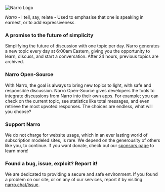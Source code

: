 ![Narro Logo](https://avatars.githubusercontent.com/u/121298229?s=200&v=4) 

*Narro* - I tell, say, relate - Used to emphasise that one is speaking in earnest, or to add expressiveness. 

### A promise to the future of simplicity

Simplifying the future of discussion with one topic per day. Narro generates a new topic every day at 6:00am Eastern, giving you the opportunity to learn, discuss, and start a conversation. After 24 hours, previous topics are archived.

### Narro Open-Source 

With Narro, the goal is always to bring new topics to light, with safe and responsible discussion. Narro Open-Source gives developers the tools to integrate discussions from Narro into their own apps. For example; you can check on the current topic, see statistics like total messages, and even retrieve the most upvoted responses. The choices are endless, what will you choose?


### Support Narro

We do not charge for website usage, which in an ever lasting world of subscription modeled sites, is rare. We depend on the generousity of others like you, to continue. If you want donate, check out our [sponsors page](https://github.com/sponsors/NarroChat) to learn more!

### Found a bug, issue, exploit? Report it!

We are dedicated to providing a secure and safe environment. If you found a problem on our site, or on any of our services, report it by visiting [narro.chat/issue](https://narro.chat/issue?source=github).
